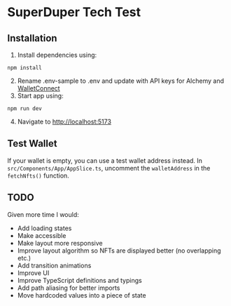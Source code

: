 # SuperDuper Tech Test

## Installation

1. Install dependencies using:

```
npm install
```

2. Rename .env-sample to .env and update with API keys for Alchemy and [WalletConnect](cloud.walletconnect.com)
3. Start app using:

```
npm run dev
```

4. Navigate to [http://localhost:5173](http://localhost:5173)

## Test Wallet

If your wallet is empty, you can use a test wallet address instead. In `src/Components/App/AppSlice.ts`, uncomment the `walletAddress` in the `fetchNfts()` function.

## TODO

Given more time I would:

- Add loading states
- Make accessible
- Make layout more responsive
- Improve layout algorithm so NFTs are displayed better (no overlapping etc.)
- Add transition animations
- Improve UI
- Improve TypeScript definitions and typings
- Add path aliasing for better imports
- Move hardcoded values into a piece of state
